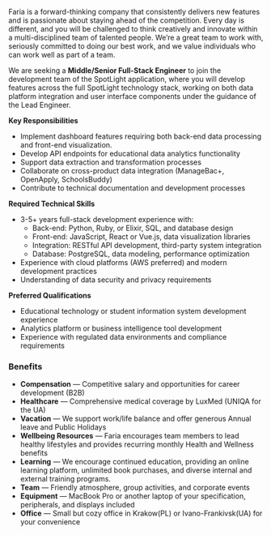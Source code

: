 Faria is a forward-thinking company that consistently delivers new features
and is passionate about staying ahead of the competition. Every day is
different, and you will be challenged to think creatively and innovate within
a multi-disciplined team of talented people. We’re a great team to work with,
seriously committed to doing our best work, and we value individuals who can
work well as part of a team.

We are seeking a **Middle/Senior Full-Stack Engineer** to join the development
team of the SpotLight application, where you will develop features across the
full SpotLight technology stack, working on both data platform integration and
user interface components under the guidance of the Lead Engineer.

**Key Responsibilities**

  * Implement dashboard features requiring both back-end data processing and front-end visualization.
  * Develop API endpoints for educational data analytics functionality
  * Support data extraction and transformation processes
  * Collaborate on cross-product data integration (ManageBac+, OpenApply, SchoolsBuddy)
  * Contribute to technical documentation and development processes

**Required Technical Skills**

  * 3-5+ years full-stack development experience with:
    * Back-end: Python, Ruby, or Elixir, SQL, and database design
    * Front-end: JavaScript, React or Vue.js, data visualization libraries
    * Integration: RESTful API development, third-party system integration
    * Database: PostgreSQL, data modeling, performance optimization
  * Experience with cloud platforms (AWS preferred) and modern development practices
  * Understanding of data security and privacy requirements

**Preferred Qualifications**

  * Educational technology or student information system development experience
  * Analytics platform or business intelligence tool development
  * Experience with regulated data environments and compliance requirements

### Benefits

  * **Compensation** — Competitive salary and opportunities for career development (B2B)
  * **Healthcare** — Comprehensive medical coverage by LuxMed (UNIQA for the UA)
  * **Vacation** — We support work/life balance and offer generous Annual leave and Public Holidays
  * **Wellbeing Resources** — Faria encourages team members to lead healthy lifestyles and provides recurring monthly Health and Wellness benefits
  * **Learning** — We encourage continued education, providing an online learning platform, unlimited book purchases, and diverse internal and external training programs.
  * **Team** — Friendly atmosphere, group activities, and corporate events
  * **Equipment** — MacBook Pro or another laptop of your specification, peripherals, and displays included
  * **Office** — Small but cozy office in Krakow(PL) or Ivano-Frankivsk(UA) for your convenience